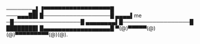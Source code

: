 ───────▄▌▐▀▀▀▀▀▀▀▀▀▀▀▀▀▀▀▀▀▀█
───▄▄▄██▌█──────────────────█
▄▄▄▄▌me ─█──────────────────█
▄▄▄▄▄▄▄▄▌█──────────────────█
████████▌█▄▄▄▄▄▄▄▄▄▄▄▄▄▄▄▄▄▄█
▀(@)▀▀▀▀▀(@)(@)▀▀▀▀▀▀▀▀▀(@)(@).
